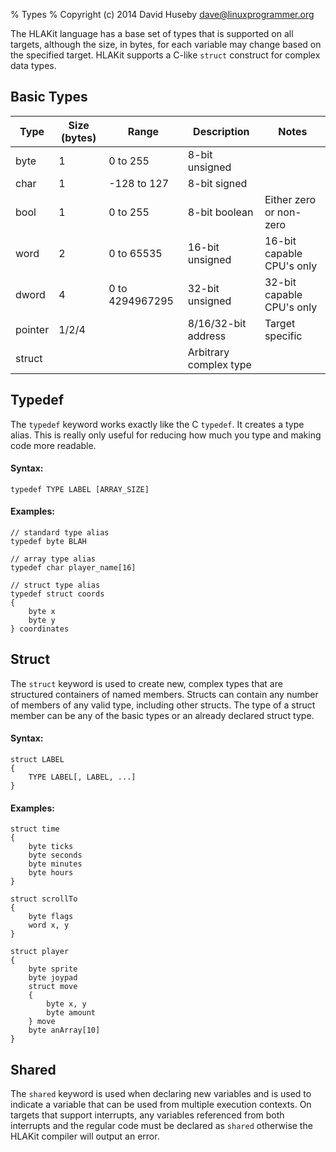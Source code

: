 % Types
% Copyright (c) 2014 David Huseby <dave@linuxprogrammer.org>

The HLAKit language has a base set of types that is supported on all targets, although the size, in bytes, for each variable may change based on the specified target.  HLAKit supports a C-like `struct` construct for complex data types.

## Basic Types<a class="anchor" href="#Basic_Types" name="Basic_Types"></a>

Type|Size (bytes)|Range|Description|Notes|
----|------------|-----|-----------|-----|
byte|1|0 to 255|8-bit unsigned| |
char|1|-128 to 127|8-bit signed| |
bool|1|0 to 255|8-bit boolean|Either zero or non-zero|
word|2|0 to 65535|16-bit unsigned|16-bit capable CPU's only|
dword|4|0 to 4294967295|32-bit unsigned|32-bit capable CPU's only|
pointer|1/2/4||8/16/32-bit address|Target specific|
struct|||Arbitrary complex type| |

## Typedef<a class="anchor" href="#Typedef" name="Typedef"></a>

The `typedef` keyword works exactly like the C `typedef`.  It creates a type alias.  This is really only useful for reducing how much you type and making code more readable.

#### Syntax:
```
typedef TYPE LABEL [ARRAY_SIZE]
```

#### Examples:
```
// standard type alias
typedef byte BLAH

// array type alias
typedef char player_name[16]

// struct type alias
typedef struct coords
{
    byte x
    byte y
} coordinates
```

## Struct<a class="anchor" href="#Struct" name="Struct"></a>

The `struct` keyword is used to create new, complex types that are structured containers of named members.  Structs can contain any number of members of any valid type, including other structs.  The type of a struct member can be any of the basic types or an already declared struct type.

#### Syntax:
```
struct LABEL
{
    TYPE LABEL[, LABEL, ...]
}
```

#### Examples:
```
struct time
{
    byte ticks
    byte seconds
    byte minutes
    byte hours
}

struct scrollTo
{
    byte flags
    word x, y
}

struct player
{
    byte sprite
    byte joypad
    struct move
    {
        byte x, y
        byte amount
    } move
    byte anArray[10]
}
```

## Shared<a class="anchor" href="#Shared" name="Shared"></a>

The `shared` keyword is used when declaring new variables and is used to indicate a variable that can be used from multiple execution contexts.  On targets that support interrupts, any variables referenced from both interrupts and the regular code must be declared as `shared` otherwise the HLAKit compiler will output an error.


